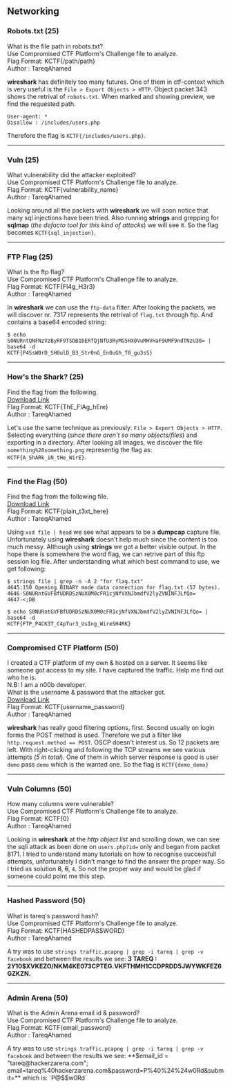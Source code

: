 ## Networking

### Robots.txt (25)  
What is the file path in robots.txt?  
Use Compromised CTF Platform's Challenge file to analyze.  
Flag Format: KCTF{/path/path}  
Author : TareqAhamed  

**wireshark** has definitely too many futures. One of them in ctf-context which is very useful is the `File > Export Objects > HTTP`. Object packet 343 shows the retrival of `robots.txt`. When marked and showing preview, we find the requested path.
```
User-agent: *
Disallow : /includes/users.php
```
Therefore the flag is `KCTF{/includes/users.php}`.  

---

### Vuln (25)  
What vulnerability did the attacker exploited?  
Use Compromised CTF Platform's Challenge file to analyze.  
Flag Format: KCTF{vulnerability_name}  
Author : TareqAhamed  

Looking around all the packets with **wireshark** we will soon notice that many sql injections have been tried. Also running **strings** and grepping for **sqlmap** (_the defacto tool for this kind of attacks_) we will see it. So the flag becomes `KCTF{sql_injection}`.

---

### FTP Flag (25)  
What is the ftp flag?  
Use Compromised CTF Platform's Challenge file to analyze.  
Flag Format: KCTF{Fl4g_H3r3}  
Author : TareqAhamed  

In **wireshark** we can use the `ftp-data` filter. After looking the packets, we will discover nr. 7317 represents the retrival of `flag.txt` through ftp. And contains a base64 encoded string:
```
$ echo S0NURntQNFNzVzByRF9TSDB1bERfQjNfU3RyMG5HX0VuMHVHaF9UMF9ndTNzU30= | base64 -d
KCTF{P4SsW0rD_SH0ulD_B3_Str0nG_En0uGh_T0_gu3sS}
```

---

### How's the Shark? (25)  
Find the flag from the following.  
[Download Link](./files/data.pcapng)  
Flag Format: KCTF{ThE_FlAg_hEre}  
Author : TareqAhamed  

Let's use the same technique as previously: `File > Export Objects > HTTP`. Selecting everything (_since there aren't so many objects/files_) and exporting in a directory. After looking all images, we discover the file `something%20something.png` representig the flag as: `KCTF{A_ShARk_iN_tHe_WirE}`.

---

### Find the Flag (50)  
Find the flag from the following file.  
[Download Link](./files/file)  
Flag Format: KCTF{plain_t3xt_here}  
Author : TareqAhamed  

Using `xxd file | head` we see what appears to be a **dumpcap** capture file. Unfortunately using **wireshark** doesn't help much since the content is too much messy. Although using **strings** we got a better visible output. In the hope there is somewhere the word flag, we can retrive part of this ftp session log file. After understanding what which best command to use, we get following:
```
$ strings file | grep -n -A 2 "for flag.txt"
4645:150 Opening BINARY mode data connection for flag.txt (57 bytes).
4646-S0NURntGVFBfUDRDSzNUX0M0cFR1cjNfVXNJbmdfV2lyZVNINFJLfQo=
4647-<;DB

$ echo S0NURntGVFBfUDRDSzNUX0M0cFR1cjNfVXNJbmdfV2lyZVNINFJLfQo= | base64 -d
KCTF{FTP_P4CK3T_C4pTur3_UsIng_WireSH4RK}
```
---
### Compromised CTF Platform (50)  
I created a CTF platform of my own & hosted on a server. It seems like someone got access to my site. I have captured the traffic. Help me find out who he is.  
N.B: I am a n00b developer.  
What is the username & password that the attacker got.  
[Download Link](./files/traffic.pcapng)  
Flag Format: KCTF{username_password}  
Author : TareqAhamed  

**wireshark** has really good filtering options, first. Second usually on login forms the POST method is used. Therefore we put a filter like `http.request.method == POST`. OSCP doesn't interest us. So 12 packets are left. With right-clicking and following the TCP streams we see various attempts (_5 in total_). One of them in which server response is good is user `demo` pass `demo` which is the wanted one. So the flag is `KCTF{demo_demo}`

---

### Vuln Columns (50)  
How many columns were vulnerable?  
Use Compromised CTF Platform's Challenge file to analyze.  
Flag Format: KCTF{0}  
Author : TareqAhamed  
  
Looking in **wireshark** at the _http object list_ and scrolling down, we can see the sqli attack as been done on `users.php?id=` only and began from packet 8171. I tried to understand many tutorials on how to recognise successfull attempts, unfortunately I didn't mange to find the answer the proper way. So I tried as solution ~~8~~, ~~6~~, `4`. So not the proper way and would be glad if someone could point me this step.

---

### Hashed Password (50)  
What is tareq's password hash?  
Use Compromised CTF Platform's Challenge file to analyze.  
Flag Format: KCTF{HASHEDPASSWORD}  
Author : TareqAhamed  

A try was to use `strings traffic.pcapng | grep -i tareq | grep -v facebook` and between the results we see: **3 TAREQ : $2Y$10$XVKEZO/NKM4KE073CPTEG.VKFTHMH1CCDPRDD5JWYWKFEZ6GZKZN.**  

---

### Admin Arena (50)  
What is the Admin Arena email id & password?  
Use Compromised CTF Platform's Challenge file to analyze.  
Flag Format: KCTF{email_password}  
Author : TareqAhamed  

A try was to use `strings traffic.pcapng | grep -i tareq | grep -v facebook` and between the results we see: **$email_id = "tareq@hackerzarena.com";
email=tareq%40hackerzarena.com&password=P%40%24%24w0Rd&submit=** which is: `P@$$w0Rd`  
